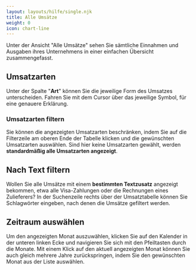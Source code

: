 ```yaml
---
layout: layouts/hilfe/single.njk
title: Alle Umsätze
weight: 0
icon: chart-line
---
```


Unter der Ansicht "Alle Umsätze" sehen Sie sämtliche Einnahmen und Ausgaben ihres Unternehmens in einer einfachen Übersicht zusammengefasst.

## Umsatzarten

Unter der Spalte "**Art**" können Sie die jeweilige Form des Umsatzes unterscheiden. Fahren Sie mit dem Cursor über das jeweilige Symbol, für eine genauere Erklärung. 

### Umsatzarten filtern

Sie können die angezeigten Umsatzarten beschränken, indem Sie auf die Filterzeile am oberen Ende der Tabelle klicken und die gewünschten Umsatzarten auswählen. Sind hier keine Umsatzarten gewählt, werden **standardmäßig alle Umsatzarten angezeigt**.

## Nach Text filtern

Wollen Sie alle Umsätze mit einem **bestimmten Textzusatz** angezeigt bekommen, etwa alle Visa-Zahlungen oder die Rechnungen eines Zulieferers? In der Suchenzeile rechts über der Umsatztabelle können Sie Schlagwörter eingeben, nach denen die Umsätze gefiltert werden.

## Zeitraum auswählen

Um den angezeigten Monat auszuwählen, klicken Sie auf den Kalender in der unteren linken Ecke und navigieren Sie sich mit den Pfeiltasten durch die Monate. Mit einem Klick auf den aktuell angezeigten Monat können Sie auch gleich mehrere Jahre zurückspringen, indem Sie den gewünschten Monat aus der Liste auswählen. 

